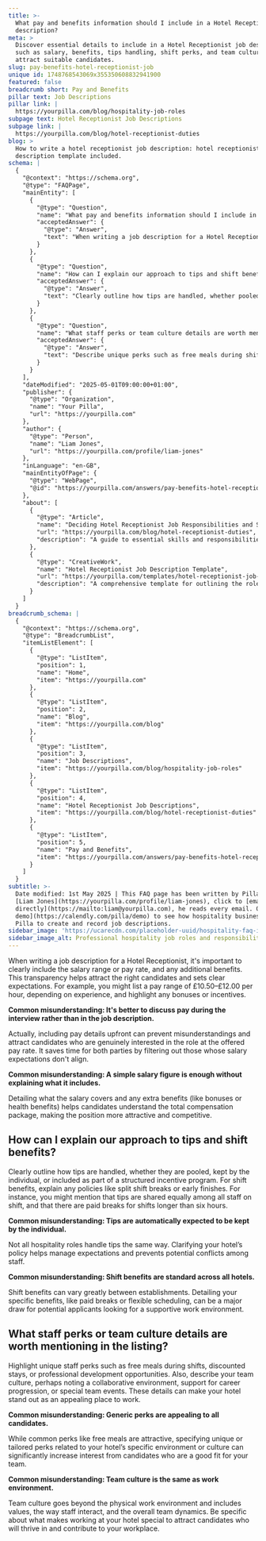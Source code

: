 ```yaml
---
title: >-
  What pay and benefits information should I include in a Hotel Receptionist job
  description?
meta: >
  Discover essential details to include in a Hotel Receptionist job description,
  such as salary, benefits, tips handling, shift perks, and team culture to
  attract suitable candidates.
slug: pay-benefits-hotel-receptionist-job
unique id: 1748768543069x355350608832941900
featured: false
breadcrumb short: Pay and Benefits
pillar text: Job Descriptions
pillar link: |
  https://yourpilla.com/blog/hospitality-job-roles
subpage text: Hotel Receptionist Job Descriptions
subpage link: |
  https://yourpilla.com/blog/hotel-receptionist-duties
blog: >
  How to write a hotel receptionist job description: hotel receptionist job
  description template included.
schema: |
  {
    "@context": "https://schema.org",
    "@type": "FAQPage",
    "mainEntity": [
      {
        "@type": "Question",
        "name": "What pay and benefits information should I include in a Hotel Receptionist job description?",
        "acceptedAnswer": {
          "@type": "Answer",
          "text": "When writing a job description for a Hotel Receptionist, include the salary range or pay rate, and any additional benefits such as bonuses or health benefits. This transparency helps attract suitable candidates and sets clear expectations."
        }
      },
      {
        "@type": "Question",
        "name": "How can I explain our approach to tips and shift benefits?",
        "acceptedAnswer": {
          "@type": "Answer",
          "text": "Clearly outline how tips are handled, whether pooled or kept by individuals, and describe the benefits for different shifts such as paid breaks for shifts longer than six hours. This helps manage expectations and prevents potential conflicts among staff."
        }
      },
      {
        "@type": "Question",
        "name": "What staff perks or team culture details are worth mentioning in the listing?",
        "acceptedAnswer": {
          "@type": "Answer",
          "text": "Describe unique perks such as free meals during shifts or discounted stays, and emphasise the team culture by highlighting aspects like support for career progression or special team events. These details can help your hotel attract candidates who will thrive in your workplace environment."
        }
      }
    ],
    "dateModified": "2025-05-01T09:00:00+01:00",
    "publisher": {
      "@type": "Organization",
      "name": "Your Pilla",
      "url": "https://yourpilla.com"
    },
    "author": {
      "@type": "Person",
      "name": "Liam Jones",
      "url": "https://yourpilla.com/profile/liam-jones"
    },
    "inLanguage": "en-GB",
    "mainEntityOfPage": {
      "@type": "WebPage",
      "@id": "https://yourpilla.com/answers/pay-benefits-hotel-receptionist-job"
    },
    "about": [
      {
        "@type": "Article",
        "name": "Deciding Hotel Receptionist Job Responsibilities and Skills",
        "url": "https://yourpilla.com/blog/hotel-receptionist-duties",
        "description": "A guide to essential skills and responsibilities for a Hotel Receptionist, helping employers craft effective job descriptions."
      },
      {
        "@type": "CreativeWork",
        "name": "Hotel Receptionist Job Description Template",
        "url": "https://yourpilla.com/templates/hotel-receptionist-job-description",
        "description": "A comprehensive template for outlining the role, skills, and benefits for a Hotel Receptionist position."
      }
    ]
  }
breadcrumb_schema: |
  {
    "@context": "https://schema.org",
    "@type": "BreadcrumbList",
    "itemListElement": [
      {
        "@type": "ListItem",
        "position": 1,
        "name": "Home",
        "item": "https://yourpilla.com"
      },
      {
        "@type": "ListItem",
        "position": 2,
        "name": "Blog",
        "item": "https://yourpilla.com/blog"
      },
      {
        "@type": "ListItem",
        "position": 3,
        "name": "Job Descriptions",
        "item": "https://yourpilla.com/blog/hospitality-job-roles"
      },
      {
        "@type": "ListItem",
        "position": 4,
        "name": "Hotel Receptionist Job Descriptions",
        "item": "https://yourpilla.com/blog/hotel-receptionist-duties"
      },
      {
        "@type": "ListItem",
        "position": 5,
        "name": "Pay and Benefits",
        "item": "https://yourpilla.com/answers/pay-benefits-hotel-receptionist-job"
      }
    ]
  }
subtitle: >-
  Date modified: 1st May 2025 | This FAQ page has been written by Pilla Founder,
  [Liam Jones](https://yourpilla.com/profile/liam-jones), click to [email Liam
  directly](https://mailto:liam@yourpilla.com), he reads every email. Or [book a
  demo](https://calendly.com/pilla/demo) to see how hospitality businesses use
  Pilla to create and record job descriptions.
sidebar_image: 'https://ucarecdn.com/placeholder-uuid/hospitality-faq-image.jpg'
sidebar_image_alt: Professional hospitality job roles and responsibilities
---
```

When writing a job description for a Hotel Receptionist, it's important to clearly include the salary range or pay rate, and any additional benefits. This transparency helps attract the right candidates and sets clear expectations. For example, you might list a pay range of £10.50–£12.00 per hour, depending on experience, and highlight any bonuses or incentives.

**Common misunderstanding: It's better to discuss pay during the interview rather than in the job description.**

Actually, including pay details upfront can prevent misunderstandings and attract candidates who are genuinely interested in the role at the offered pay rate. It saves time for both parties by filtering out those whose salary expectations don't align.

**Common misunderstanding: A simple salary figure is enough without explaining what it includes.**

Detailing what the salary covers and any extra benefits (like bonuses or health benefits) helps candidates understand the total compensation package, making the position more attractive and competitive.

## How can I explain our approach to tips and shift benefits?

Clearly outline how tips are handled, whether they are pooled, kept by the individual, or included as part of a structured incentive program. For shift benefits, explain any policies like split shift breaks or early finishes. For instance, you might mention that tips are shared equally among all staff on shift, and that there are paid breaks for shifts longer than six hours.

**Common misunderstanding: Tips are automatically expected to be kept by the individual.**

Not all hospitality roles handle tips the same way. Clarifying your hotel’s policy helps manage expectations and prevents potential conflicts among staff.

**Common misunderstanding: Shift benefits are standard across all hotels.**

Shift benefits can vary greatly between establishments. Detailing your specific benefits, like paid breaks or flexible scheduling, can be a major draw for potential applicants looking for a supportive work environment.

## What staff perks or team culture details are worth mentioning in the listing?

Highlight unique staff perks such as free meals during shifts, discounted stays, or professional development opportunities. Also, describe your team culture, perhaps noting a collaborative environment, support for career progression, or special team events. These details can make your hotel stand out as an appealing place to work.

**Common misunderstanding: Generic perks are appealing to all candidates.**

While common perks like free meals are attractive, specifying unique or tailored perks related to your hotel’s specific environment or culture can significantly increase interest from candidates who are a good fit for your team.

**Common misunderstanding: Team culture is the same as work environment.**

Team culture goes beyond the physical work environment and includes values, the way staff interact, and the overall team dynamics. Be specific about what makes working at your hotel special to attract candidates who will thrive in and contribute to your workplace.
